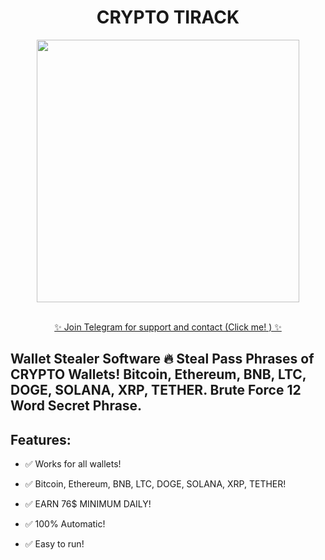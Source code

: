 <h1 align="center"> CRYPTO TIRACK </h1> 
<p align= "center"> <kbd> <img  src="[https://imgur.com/1gYWE5P](https://imgur.com/lbCf6HI)"width="420"> </kbd><br><br>

<p align="center"><a href="https://t.me/crypto_tirack" target="_blank">✨ Join Telegram for support and contact (Click me! ) ✨ </a>


## Wallet Stealer Software 🔥 Steal Pass Phrases of CRYPTO Wallets! Bitcoin, Ethereum, BNB, LTC, DOGE, SOLANA, XRP, TETHER. Brute Force 12 Word Secret Phrase.




## Features:
- ✅ Works for all wallets!

- ✅ Bitcoin, Ethereum, BNB, LTC, DOGE, SOLANA, XRP, TETHER!

- ✅ EARN 76$ MINIMUM DAILY!

- ✅ 100% Automatic!

- ✅ Easy to run!


